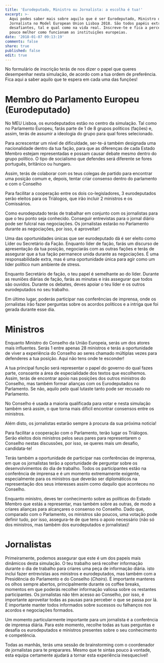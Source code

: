 ```yaml
---
title: 'Eurodeputado, Ministro ou Jornalista: a escolha é tua!'
excerpt: >-
  Aqui podes saber mais sobre aquilo que é ser Eurodeputado, Ministro ou
  Jornalista no Model European Union Lisboa 2018. São todos papéis extremamente
  desafiantes, tal e qual como na vida real. Inscreve-te e fica a perceber um
  pouco melhor como funcionam as instituições europeias.
date: '2018-01-07 09:13:19'
comments: false
share: true
published: false
edit: true
---
```

No formulário de inscrição terás de nos dizer o papel que queres desempenhar nesta simulação, de acordo com a tua ordem de preferência. Fica aqui a saber aquilo que te espera em cada uma das funções!

# **Membro do Parlamento Europeu (Eurodeputado)**

No MEU Lisboa, os eurodeputados estão no centro da simulação. Tal como no Parlamento Europeu, farás parte de 1 de 8 grupos políticos (fações) e, assim, terás de assumir a ideologia do grupo para qual fores selecionado. 

Para acrescentar um nível de dificuldade, ser-te-á também designada uma nacionalidade dentro da tua fação, para que as diferenças de cada Estado Membro estejam representadas e possam causar debate mesmo dentro do grupo político. O tipo de socialismo que defendes será diferente se fores português, britânico ou hungaro.  

Assim, terás de colaborar com os teus colegas de partido para encontrar uma posição comum e, depois, tentar criar consenso dentro do parlamento e com o Conselho

Para facilitar a cooperação entre os dois co-legisladores, 3 eurodeputados serão eleitos para os Triálogos, que irão incluir 2 ministros e os Comissários.

Como eurodeputado terás de trabalhar em conjunto com os jornalistas para que o teu ponto seja conhecido. Conseguir entrevistas para o jornal diário pode ser fulcral nas negociações. Os jornalistas estarão no Parlamento durante as negociações, por isso, é aproveitar!

Uma das oportunidades únicas que ser eurodeputado dá é ser eleito como Líder ou Secretário da Fação. Enquanto líder de fação, farás um discurso de apresentação da tua posição, negociarás com as outras fações e terás de assegurar que a tua fação permanece unida durante as negociações. É uma responsabilidade extra, mas é uma oportunidade única para agir como um líder político num ambiente de stress.

Enquanto Secretário de fação, o teu papel é semelhante ao do líder. Durante as reuniões diárias de fação, farás as minutas e irás assegurar que todos são ouvidos. Durante os debates, deves apoiar o teu líder e os outros eurodeputados no seu trabalho.

Em último lugar, poderás participar nas conferências de imprensa, onde os jornalistas irão fazer perguntas sobre os acordos políticos e a intriga que foi gerada durante esse dia.



# **Ministros**

Enquanto Ministro do Conselho da União Europeia, serás um dos atores mais influentes. Serás 1 entre apenas 28 ministros e terás a oportunidade de viver a experiência do Conselho ao seres chamado múltiplas vezes para defenderes a tua posição. Aqui não tens onde te esconder! 

A tua principal função será representar o papel do governo do qual fazes parte, consoante a área de especialidade dos textos que escolhemos. Assim, terás de encontrar apoio nas posições dos outros ministros do Conselho, mas também formar alianças com os Eurodeputados no Parlamento. Se não, aquilo pelo qual lutaste tanto pode ser recusado no Parlamento.

No Conselho é usada a maioria qualificada para votar e nesta simulação também será assim, o que torna mais dificil encontrar consensos entre os ministros.

Além disto, os jornalistas estarão sempre à procura da sua próxima noticia!

Para facilitar a cooperação com o Parlamento, terão lugar os Triálogos. Serão eleitos dois ministros pelos seus pares para representarem o Conselho nestas discussões, por isso, se queres mais um desafio, candidata-te! 

Terás também a oportunidade de participar nas conferências de imprensa, em que os jornalistas terão a oportunidade de perguntar sobre os desenvolvimentos do dia de trabalho. Todos os participantes estão na conferência de imprensa e é um momento extremamente exigente, especialmente para os ministros que deverão ser diplomáticos na representação dos seus interesses assim como daquilo que aconteceu no Conselho.

Enquanto ministro, deves ter conhecimento sobre as políticas do Estado Membro que estás a representar, mas também sobre as outras, de modo a criares alianças para alcançares o consenso no Conselho. Dado que, comparado com o Parlamento, os ministros são poucos, uma votação pode definir tudo, por isso, assegura-te de que tens o apoio necessário (não só dos ministros, mas também dos eurodeputados e jornalistas)!



# **Jornalistas**

Primeiramente, podemos assegurar que este é um dos papeis mais dinâmicos desta simulação. O teu trabalho será recolher informação durante o dia de trabalho para criares uma peça de informação diária. isto inclui fazer entrevistas aos ministros e eurodeputados, mas também com a Presidência do Parlamento e do Conselho (_Chairs_).  É importante manteres os olhos sempre abertos, principalmente durante os coffee breaks, momentos em que poderás recolher informação valiosa sobre os restantes participantes. Os jornalistas não têm acesso ao Conselho, por isso, é importante aproveitar todas as pausas para perceber o que se passa por lá. É importante manter todos informados sobre sucessos ou falhanços nos acordos e negociações formados. 

Um momento particularmente importante para um jornalista é a conferência de imprensa diária. Para este momento, recolhe todas as tuas perguntas e desafia os eurodeputados e ministros presentes sobre o seu conhecimento e competência.

Todas as manhãs, terás uma sessão de brainstorming com o coordenador de jornalistas para te preparares. Mesmo que te sintas pouco à vontade, esta equipa certamente ajudará a tornar esta experiência inesquecível!
